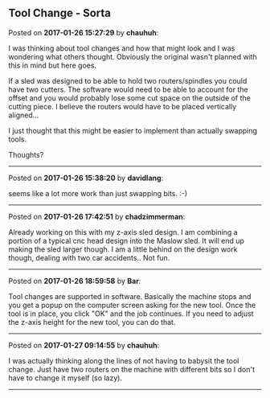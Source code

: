 ## Tool Change - Sorta
Posted on **2017-01-26 15:27:29** by **chauhuh**:

I was thinking about tool changes and how that might look and I was wondering what others thought. Obviously the original wasn't planned with this in mind but here goes.



If a sled was designed to be able to hold two routers/spindles you could have two cutters. The software would need to be able to account for the offset and you would probably lose some cut space on the outside of the cutting piece. I believe the routers would have to be placed vertically aligned...



I just thought that this might be easier to implement than actually swapping tools.



Thoughts?

---

Posted on **2017-01-26 15:38:20** by **davidlang**:

seems like a lot more work than just swapping bits. :-)

---

Posted on **2017-01-26 17:42:51** by **chadzimmerman**:

Already working on this with my z-axis sled design.  I am combining a portion of a typical cnc head design into the Maslow sled.  It will end up making the sled larger though.  I am a little behind on the design work though, dealing with two car accidents.. Not fun.

---

Posted on **2017-01-26 18:59:58** by **Bar**:

Tool changes are supported in software. Basically the machine stops and you get a popup on the computer screen asking for the new tool. Once the tool is in place, you click "OK" and the job continues. If you need to adjust the z-axis height for the new tool, you can do that.

---

Posted on **2017-01-27 09:14:55** by **chauhuh**:

I was actually thinking along the lines of not having to babysit the tool change. Just have two routers on the machine with different bits so I don't have to change it myself (so lazy).

---

